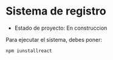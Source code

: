 <h1> Sistema de registro </h1>

- Estado de proyecto: En construccion

Para ejecutar el sistema, debes poner:

```npm iunstallreact```
